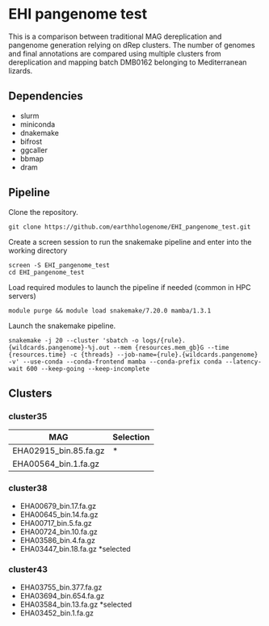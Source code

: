 # EHI pangenome test
This is a comparison between traditional MAG dereplication and pangenome generation relying on dRep clusters. The number of genomes and final annotations are compared using multiple clusters from dereplication and mapping batch DMB0162 belonging to Mediterranean lizards.

## Dependencies

- slurm
- miniconda
- dnakemake
- bifrost
- ggcaller
- bbmap
- dram

## Pipeline

Clone the repository.

```{sh}
git clone https://github.com/earthhologenome/EHI_pangenome_test.git
```

Create a screen session to run the snakemake pipeline and enter into the working directory

```{sh}
screen -S EHI_pangenome_test
cd EHI_pangenome_test
```

Load required modules to launch the pipeline if needed (common in HPC servers)

```{sh}
module purge && module load snakemake/7.20.0 mamba/1.3.1
```

Launch the snakemake pipeline.

```{sh}
snakemake -j 20 --cluster 'sbatch -o logs/{rule}.{wildcards.pangenome}-%j.out --mem {resources.mem_gb}G --time {resources.time} -c {threads} --job-name={rule}.{wildcards.pangenome} -v' --use-conda --conda-frontend mamba --conda-prefix conda --latency-wait 600 --keep-going --keep-incomplete
```

## Clusters

### cluster35
| MAG | Selection |
| --- | --- |
| EHA02915_bin.85.fa.gz | * |
| EHA00564_bin.1.fa.gz |    |

### cluster38
- EHA00679_bin.17.fa.gz
- EHA00645_bin.14.fa.gz
- EHA00717_bin.5.fa.gz
- EHA00724_bin.10.fa.gz
- EHA03586_bin.4.fa.gz
- EHA03447_bin.18.fa.gz *selected

### cluster43
- EHA03755_bin.377.fa.gz
- EHA03694_bin.654.fa.gz
- EHA03584_bin.13.fa.gz *selected
- EHA03452_bin.1.fa.gz
